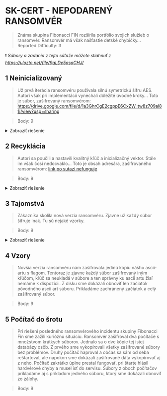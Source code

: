 # SK-CERT - NEPODARENÝ RANSOMVÉR
> Známa skupina Fibonacci FIN rozšírila portfólio svojich služieb o ransomvér. Ransomvér má však našťastie detské chybičky… <br/>
Reported Difficulty: 3

:exclamation: *Súbory a zadania z tejto súťaže môžete stiahnuť z https://ulozto.net/file/9qLDe5asaCHJ/*

## 1 Neinicializovaný
> Už prvá iterácia ransomvéru používala silnú symetrickú šifru AES. Autori však pri implementácii vynechali dôležité úvodné kroky… Toto je súbor, zašifrovaný ransomvérom: https://drive.google.com/file/d/1a3GhrCgE2cgppE6CxZW_tw8z709al81j/view?usp=sharing

> Body: 9

<details>
<summary>Zobraziť riešenie</summary>

:exclamation: *Ďalšie kroky boli pridané po súťaži na základe pomoci od iných súťažiacich ktorým patri vďaka!*

Z priloženého odkazu sťahujeme zip súbor v ktorom sa nachádza `flag.txt.encrypted` ktorý je zašifrovaný:

![](images/2022-05-13-10-57-45.png)

Zadanie hovorí, že bola požitá AES šifra ale že dôležité kroky boli vynechane, rozmýšľam aké by to mohli byt kroky... Poznám princíp AES ale nič hlbšie. Skúsime použiť známy CyberChef v ktorom nachádzame `AES Decrypt` ktorý vyžaduje zadať `Key` a `IV` a zvoliť `Mode`. 

![](images/2022-05-13-11-11-14.png)

Žeby tie vynechane doležíte kroky boli Key a IV? CyberChef žiada aby sme tam niečo vložili tak skúšame dať `0`... vyhodí to:

![](images/2022-05-13-11-12-59.png)

Tak skúsime tam dať 16 bajtový kľuč, teda 32 núl. Dáme to podobne aj do IV. Pri zvolenom default `CBC` móde to nič neukazuje, skúšame ďalšie a pri `CTR` móde máme krásne dešifrovaný flag:

![](images/2022-05-13-11-16-13.png)

```
flag: SK-CERT{00_z3r0_r4nd0mn355_0000}
```

P.S. v diskusii na diskorde bol uvedený aj ďalší spôsob ako toto dešifrovať pomocou `openssl enc -aes-256-ctr -K 0 -iv 0 -in flag.txt.encrypted`

![](images/2022-05-13-11-19-51.png)
</details>

## 2 Recyklácia
> Autori sa poučili a nastavili kvalitný kľúč a inicializačný vektor. Stále im však čosi nedocvaklo… Toto je obsah adresára, zašifrovaného ransomvérom: [link po sutazi nefunguje](#2-recyklácia)

> Body: 9

<details>
<summary>Zobraziť riešenie</summary>

Z priloženého odkazu sťahujeme zip súbor v ktorom sa nachádzajú dva súbory `Strategia_kybernetickej_bezpecnosti_2021.pdf.encrypted` a `flag.txt.encrypted`. Slovo "recyklácia" nás navádza na situáciu znovu použitia rovnakého kľúča a inicializačného vektora pri šifrovaní. Z mojej limitovanej znalosti kryptografie, tuším že sa tato úloha da vyriešiť bez kľúča a IV, spomínam si že som také niečo kedysi čítal... tak ideme googliť a nachádzame tento link https://crypto.stackexchange.com/questions/2991/why-must-iv-key-pairs-not-be-reused-in-ctr-mode ktorý nám potvrdzuje že keď mame šifrovaný text C1 a k nemu prislúchajúci plaintext P1 a ďalší šifrovaný text C2 ktorý bol šifrovaný rovnakým kľúčom ako C1, tak na dešifrovanie C2 nepotrebujeme nič iné okrem C1, P1 a C2. Takže:
  * C1 = `Strategia_kybernetickej_bezpecnosti_2021.pdf.encrypted`
  * C2 = `flag.txt.encrypted`
  * P1 = plaintext zodpovedajúci `Strategia_kybernetickej_bezpecnosti_2021.pdf.encrypted`

To P1 skúsime pohľadať, mám pocit že to je nejaký verejný dokument... netrvalo viac ako zopár klikov a získavame P1: https://www.nbu.gov.sk/wp-content/uploads/kyberneticka-bezpecnost/Strategia_kybernetickej_bezpecnosti_2021.pdf

Teraz nám treba spraviť `C1 XOR P1 XOR C2`... ako toto spraviť jednoducho som sa inšpiroval týmto článkom: https://rmn0x01.github.io/2019/10/31/writeup-slashroot4-quals-reuse/. Nainštaloval som `pwn` package do Pythonu a dal do kopy tento `decode.py`:

```python
from pwn import *

c1 = open('Strategia_kybernetickej_bezpecnosti_2021.pdf.encrypted','rb').read()
p1 = open('Strategia_kybernetickej_bezpecnosti_2021.pdf','rb').read()
c2 = open('flag.txt.encrypted','rb').read()

p2 = xor(c2,xor(c1,p1))

k = open('tmp','wb+')
k.write(p2)
k.close()
```

Potom som vykonal script `python3 decode.py` a skúsil či je tam flag: `strings tmp | grep SK-CERT`

![](images/2022-05-13-14-41-30.png)

```
flag: SK-CERT{r3cyc11n6_g0n3_s0_wr0n6}
```
</details>

## 3 Tajomstvá
> Zákazníka skolila nová verzia ransomvéru. Zjavne už každý súbor šifruje inak. Tu sú nejaké vzorky.

> Body: 9

<details>
<summary>Zobraziť riešenie</summary>

Po rozbalení zadania, máme 3 súbory:

![](images/2022-05-18-20-59-45.png)

Pri tejto úlohe je zaujímavá veľkosť šifrovaného a nešifrovaného súboru. Keď si pozrieme veľkosť súboru `nakupy.txt.ecrypted` je viac ako dvojnásobne nešifrovaného súboru `nakupy.txt`. Šifrovanie samotne nezvyšuje významne veľkosť dát, iba nepatrne kvôli paddingu takže táto viac ako dvojnásobná veľkosť znamená, že do šifrovaného súboru boli pripojene nejaké dáta navyše. Čo taká hypotéza, že sú to práve šifrovací kľuč a inicializačný vektor? Keď si pozrieme `nakupy.txt` tak ten má 32 bajtov (plaintext), šifrovací kľuč odhadneme na ďalších 32 bajtov (key) a IV na 16 bajtov čo vychádza presne na 80 bajtov, čomu sa rovná veľkosť `nakupy.txt.ecrypted`, takže hypotéza zatiaľ nebola vyvrátená. <br/>
Skúsme si pozrieť `nakupy.txt.ecrypted` v hex view a skúsime zvoliť prvých 32 bajtov ako zašifrovaný text, ďalších 32 ako kľuč a ostatných 16 ako IV:

![](images/2022-05-17-21-04-21.png)

Keď to dáme do CyberChefa máme úspešne dešifrovaný `nakupy.txt.ecrypted`:

![](images/2022-05-17-21-05-22.png)

Takže pozrieme sa na `flag.txt.encrypted`, či môžeme použiť rovnaký postup ako pri `nakupy.txt.encrypted` teda, použiť prvých 32 bajtov ako ciphertext, ďalších 32 ako key a posledných 16 ako IV:

![](images/2022-05-18-21-09-01.png)

Už pri prvom pohľade vidíme, že tam máme jeden bajt naviac ako v predchádzajúcom príklade, a keď použijeme rovnaký recept v CyberChefe tak nám to nedá očakávaný výsledok. Skúsime teda počítať odzadu: posledných 16 bajtov IV, potom 32 bajtov kľuč a prvých 33 bajtov ciphertext:

![](images/2022-05-18-21-18-53.png)

Vložíme nasledujúce údaje do CyberChef a získavame ďalší flag:

![](images/2022-05-18-21-19-57.png)

*Poznámka: Mode som skúšal rôzne a CTR zafungovalo v oboch prípadoch*

```
flag: SK-CERT{7h15_w45_0n1y_0bfu5c473d}
```
</details>

## 4 Vzory
> Novšia verzia ransomvéru nám zašifrovala jedinú kópiu nášho ascii-artu s flagom. Tentoraz je zjavne každý súbor zašifrovaný iným kľúčom, kľúč sa neukladá v súbore a ten správny ku ascii artu žiaľ nemáme k dispozícii. Z disku sme dokázali obnoviť len začiatok pôvodného ascii art súboru. Prikladáme zachránený začiatok a celý zašifrovaný súbor.

> Body: 9

## 5 Počítač do šrotu
> Pri riešení posledného ransomvérového incidentu skupiny Fibonacci Fin sme zažili kurióznu situáciu. Ransomvér zašifroval dva počítače s množstvom krátkych súborov. Jednalo sa o dve kópie tej istej databázy osôb. Z prvého sme vykopírovali všetky zašifrované súbory bez problémov. Druhý počítač haproval a občas sa sám od seba reštartoval, ale napokon sme dokázali zašifrované dáta vykopírovať aj z neho. Počítač zakrátko úplne prestal fungovať, pri štarte hlásil hardvérové chyby a musel ísť do servisu. Súbory z oboch počítačov prikladáme aj s príkladom jedného súboru, ktorý sme dokázali obnoviť zo zálohy.

> Body: 9

